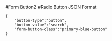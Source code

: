 #Form Button2
#Radio Button
JSON Format
```
{
    "button-type":"button",
    "button-value":"search",
    "form-button-class":"primary-blue-button"
}
```